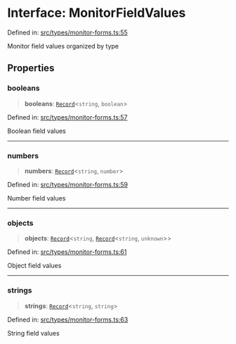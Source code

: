 # Interface: MonitorFieldValues

Defined in: [src/types/monitor-forms.ts:55](https://github.com/Nick2bad4u/Uptime-Watcher/blob/dca5483e793478722cd3e6e125cafcec5fc771f0/src/types/monitor-forms.ts#L55)

Monitor field values organized by type

## Properties

### booleans

> **booleans**: [`Record`](https://www.typescriptlang.org/docs/handbook/utility-types.html#recordkeys-type)\<`string`, `boolean`\>

Defined in: [src/types/monitor-forms.ts:57](https://github.com/Nick2bad4u/Uptime-Watcher/blob/dca5483e793478722cd3e6e125cafcec5fc771f0/src/types/monitor-forms.ts#L57)

Boolean field values

***

### numbers

> **numbers**: [`Record`](https://www.typescriptlang.org/docs/handbook/utility-types.html#recordkeys-type)\<`string`, `number`\>

Defined in: [src/types/monitor-forms.ts:59](https://github.com/Nick2bad4u/Uptime-Watcher/blob/dca5483e793478722cd3e6e125cafcec5fc771f0/src/types/monitor-forms.ts#L59)

Number field values

***

### objects

> **objects**: [`Record`](https://www.typescriptlang.org/docs/handbook/utility-types.html#recordkeys-type)\<`string`, [`Record`](https://www.typescriptlang.org/docs/handbook/utility-types.html#recordkeys-type)\<`string`, `unknown`\>\>

Defined in: [src/types/monitor-forms.ts:61](https://github.com/Nick2bad4u/Uptime-Watcher/blob/dca5483e793478722cd3e6e125cafcec5fc771f0/src/types/monitor-forms.ts#L61)

Object field values

***

### strings

> **strings**: [`Record`](https://www.typescriptlang.org/docs/handbook/utility-types.html#recordkeys-type)\<`string`, `string`\>

Defined in: [src/types/monitor-forms.ts:63](https://github.com/Nick2bad4u/Uptime-Watcher/blob/dca5483e793478722cd3e6e125cafcec5fc771f0/src/types/monitor-forms.ts#L63)

String field values
